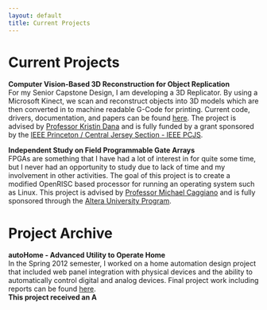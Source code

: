 ```yaml
---
layout: default
title: Current Projects
---
```

Current Projects
================

**Computer Vision-Based 3D Reconstruction for Object Replication**  
For my Senior Capstone Design, I am developing a 3D Replicator. By using a Microsoft Kinect, we scan and reconstruct objects into 3D models which are then converted in to machine readable G-Code for printing. Current code, drivers, documentation, and papers can be found [here](https://github.com/KinectReplicator). The project is advised by [Professor Kristin Dana](http://www.ece.rutgers.edu/~kdana/Home.html) and is fully funded by a grant sponsored by the [IEEE Princeton / Central Jersey Section - IEEE PCJS](http://ewh.ieee.org/r1/princeton-centraljersey/).

**Independent Study on Field Programmable Gate Arrays**  
FPGAs are something that I have had a lot of interest in for quite some time, but I never had an opportunity to study due to lack of time and my involvement in other activities. The goal of this project is to create a modified OpenRISC based processor for running an operating system such as Linux. This project is advised by [Professor Michael Caggiano](http://www.ece.rutgers.edu/faculty/caggiano) and is fully sponsored through the [Altera University Program](http://www.altera.com/education/univ/unv-index.html). 

Project Archive
===============
**autoHome - Advanced Utility to Operate Home**  
In the Spring 2012 semester, I worked on a home automation design project that included web panel integration with physical devices and the ability to automatically control digital and analog devices. Final project work including reports can be found [here](https://github.com/autohomeproject/).  
**This project received an A**